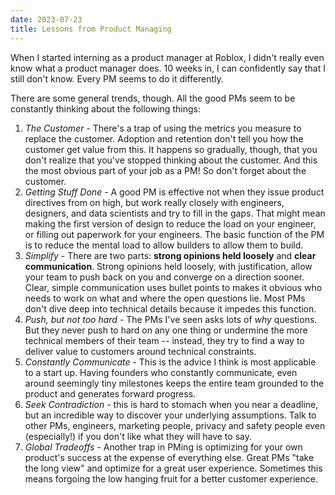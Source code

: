 ```yaml
---
date: 2023-07-23
title: Lessons from Product Managing
---
```

When I started interning as a product manager at Roblox, I didn't really even know what a product manager does. 10 weeks in, I can confidently say that I still don't know. Every PM seems to do it differently.

There are some general trends, though. All the good PMs seem to be constantly thinking about the following things:
1. *The Customer* - There's a trap of using the metrics you measure to replace the customer. Adoption and retention don't tell you how the customer get value from this. It happens so gradually, though, that you don't realize that you've stopped thinking about the customer. And this the most obvious part of your job as a PM! So don't forget about the customer.
2. *Getting Stuff Done* - A good PM is effective not when they issue product directives from on high, but work really closely with engineers, designers, and data scientists and try to fill in the gaps. That might mean making the first version of design to reduce the load on your engineer, or filling out paperwork for your engineers. The basic function of the PM is to reduce the mental load to allow builders to allow them to build.
3. *Simplify* - There are two parts: **strong opinions held loosely** and **clear communication**. Strong opinions held loosely, with justification, allow your team to push back on you and converge on a direction sooner. Clear, simple communication uses bullet points to makes it obvious who needs to work on what and where the open questions lie. Most PMs don't dive deep into technical details because it impedes this function.
4. *Push, but not too hard* - The PMs I've seen asks lots of *why* questions. But they never push to hard on any one thing or undermine the more technical members of their team -- instead, they try to find a way to deliver value to customers around technical constraints.
5. *Constantly Communicate* - This is the advice I think is most applicable to a start up. Having founders who constantly communicate, even around seemingly tiny milestones keeps the entire team grounded to the product and generates forward progress.
6. *Seek Contradiction* - this is hard to stomach when you near a deadline, but an incredible way to discover your underlying assumptions. Talk to other PMs, engineers, marketing people, privacy and safety people even (especially!) if you don't like what they will have to say.
7. *Global Tradeoffs* - Another trap in PMing is optimizing for your own product's success at the expense of everything else. Great PMs "take the long view" and optimize for a great user experience. Sometimes this means forgoing the low hanging fruit for a better customer experience.
